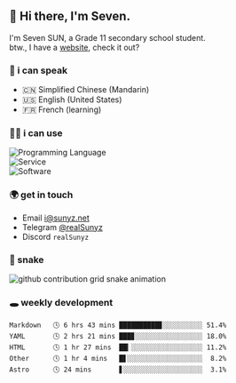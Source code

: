 <!-- DO NOT FORGET TO PULL BEFORE PUSHING -->
## 👋 Hi there, I'm Seven.

I'm Seven SUN, a Grade 11 secondary school student.  
btw., I have a [website](https://sunyz.net), check it out?

### 💬 i can speak

* 🇨🇳 Simplified Chinese (Mandarin)  
* 🇺🇸 English (United States)  
* 🇫🇷 French (learning)

### 👩‍💻 i can use

![Programming Language](https://skillicons.dev/icons?i=cpp,html,python,nodejs,nextjs,tailwind,bash,latex,md)  
![Service](https://skillicons.dev/icons?i=docker,git,nginx,cloudflare,workers,github,linux,vercel,mysql)  
![Software](https://skillicons.dev/icons?i=ai,pr,ps,xd,figma,vim,vscode,pycharm,clion)

### 🌍 get in touch

* Email <i@sunyz.net>
* Telegram [@realSunyz](https://t.me/realSunyz)
* Discord `realSunyz`

### 🐍 snake
<picture>
  <source media="(prefers-color-scheme: dark)" srcset="https://raw.githubusercontent.com/realSunyz/realSunyz/main/snake/snake-dark.svg" />
  <source media="(prefers-color-scheme: light)" srcset="https://raw.githubusercontent.com/realSunyz/realSunyz/main/snake/snake.svg" />
  <img alt="github contribution grid snake animation" src="github-snake.svg" />
</picture>

### 🕳️ weekly development
<!-- waka-box start -->
```text
Markdown   🕓 6 hrs 43 mins ██████████▊░░░░░░░░░░ 51.4%
YAML       🕓 2 hrs 21 mins ███▊░░░░░░░░░░░░░░░░░ 18.0%
HTML       🕓 1 hr 27 mins  ██▎░░░░░░░░░░░░░░░░░░ 11.2%
Other      🕓 1 hr 4 mins   █▋░░░░░░░░░░░░░░░░░░░  8.2%
Astro      🕓 24 mins       ▋░░░░░░░░░░░░░░░░░░░░  3.1%
```
<!-- Powered by https://github.com/realSunyz/waka-box-go . -->
<!-- waka-box end -->
